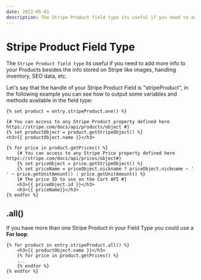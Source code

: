 ```yaml
---
date: 2022-05-01
description: The Stripe Product field type its useful if you need to add more info to your Products besides the info stored on Stripe like images, handling inventory, SEO data, etc.
---
```


# Stripe Product Field Type

The `Stripe Product field type` its useful if you need to add more info to your Products besides the info stored on Stripe like images, handling inventory, SEO data, etc.

Let's say that the handle of your Stripe Product Field is "stripeProduct", in the following example you can see how to output some variables and methods available in the field type:

```twig
{% set product = entry.stripeProduct.one() %}

{# You can access to any Stripe Product property defined here https://stripe.com/docs/api/products/object #}
{% set productObject = product.getStripeObject() %}
<h3>{{ productObject.name }}</h3>

{% for price in product.getPrices() %}
    {# You can access to any Stripe Price property defined here https://stripe.com/docs/api/prices/object#}
    {% set priceObject = price.getStripeObject() %}
    {% set priceName = priceObject.nickname ? priceObject.nickname ~ ' ' ~ price.getUnitAmount() : price.getUnitAmount() %}
    {# The price ID to use on the Cart API #}
    <h3>{{ priceObject.id }}</h3>
    <h3>{{ priceName}}</h3>
{% endfor %}
```

## .all()

If you have more than one Stripe Product in your Field Type you could use a **For loop**:

```twig
{% for product in entry.stripeProduct.all() %}
	<h3>{{ productObject.name }}</h3>
	{% for price in product.getPrices() %}
	...
	{% endfor %}
{% endfor %}
```